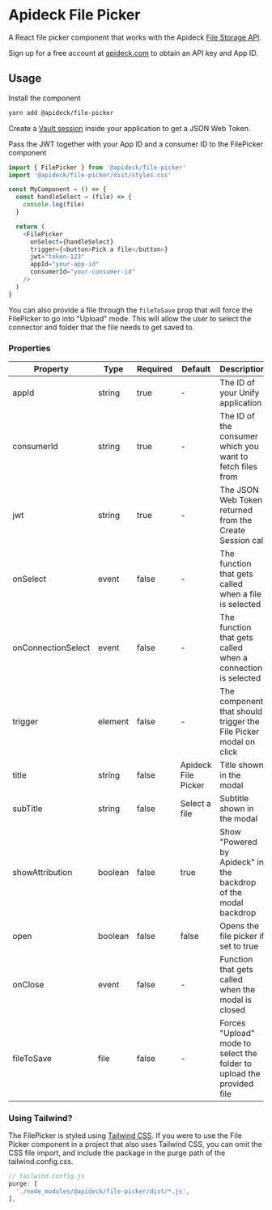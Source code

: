 # Apideck File Picker

A React file picker component that works with the Apideck [File Storage API](https://developers.apideck.com/apis/file-storage/reference).

Sign up for a free account at [apideck.com](https://app.apideck.com/signup) to obtain an API key and App ID.

## Usage

Install the component

```sh
yarn add @apideck/file-picker
```

Create a [Vault session](https://developers.apideck.com/apis/vault/reference#operation/sessionsCreate) inside your application to get a JSON Web Token.

Pass the JWT together with your App ID and a consumer ID to the FilePicker component

```js
import { FilePicker } from '@apideck/file-picker'
import '@apideck/file-picker/dist/styles.css'

const MyComponent = () => {
  const handleSelect = (file) => {
    console.log(file)
  }

  return (
    <FilePicker
      onSelect={handleSelect}
      trigger={<button>Pick a file</button>}
      jwt="token-123"
      appId="your-app-id"
      consumerId="your-consumer-id"
    />
  )
}
```

You can also provide a file through the `fileToSave` prop that will force the FilePicker to go into "Upload" mode. This will allow the user to select the connector and folder that the file needs to get saved to.

### Properties

| Property           | Type    | Required | Default             | Description                                                           |
| ------------------ | ------- | -------- | ------------------- | --------------------------------------------------------------------- |
| appId              | string  | true     | -                   | The ID of your Unify application                                      |
| consumerId         | string  | true     | -                   | The ID of the consumer which you want to fetch files from             |
| jwt                | string  | true     | -                   | The JSON Web Token returned from the Create Session call              |
| onSelect           | event   | false    | -                   | The function that gets called when a file is selected                 |
| onConnectionSelect | event   | false    | -                   | The function that gets called when a connection is selected           |
| trigger            | element | false    | -                   | The component that should trigger the File Picker modal on click      |
| title              | string  | false    | Apideck File Picker | Title shown in the modal                                              |
| subTitle           | string  | false    | Select a file       | Subtitle shown in the modal                                           |
| showAttribution    | boolean | false    | true                | Show "Powered by Apideck" in the backdrop of the modal backdrop       |
| open               | boolean | false    | false               | Opens the file picker if set to true                                  |
| onClose            | event   | false    | -                   | Function that gets called when the modal is closed                    |
| fileToSave         | file    | false    | -                   | Forces "Upload" mode to select the folder to upload the provided file |

### Using Tailwind?

The FilePicker is styled using [Tailwind CSS](https://tailwindcss.com/). If you were to use the File Picker component in a project that also uses Tailwind CSS, you can omit the CSS file import, and include the package in the purge path of the tailwind.config.css.

```js
// tailwind.config.js
purge: [
  './node_modules/@apideck/file-picker/dist/*.js',
],
```
